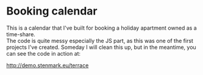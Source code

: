 # Booking calendar 

This is a calendar that I've built for booking a holiday apartment owned as a time-share.  
The code is quite messy especially the JS part, as this was one of the first projects I've created. 
Someday I will clean this up, but in the meantime, you can see the code in action at: 

http://demo.stenmark.eu/terrace  
